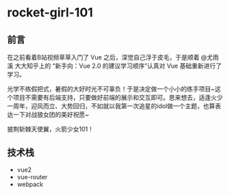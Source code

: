 # rocket-girl-101

## 前言

在之前看着B站视频草草入门了 Vue 之后，深觉自己浮于皮毛，于是顺着 @尤雨溪 大大知乎上的 “新手向：Vue 2.0 的建议学习顺序”认真对 Vue 基础重新进行了学习。

光学不练假把式，暑假的大好时光不可辜负！于是决定做一个小小的练手项目~这个项目不需要有后端支持，只要做好前端的展示和交互即可。思来想去，适逢火少一周年，迎风而立、大势回归，不如就以我第一次追星的idol做一个主题，也算表达一下对战狼女团的美好祝愿~

披荆斩棘天使翼，火箭少女101！

## 技术栈

- vue2
- vue-router
- webpack